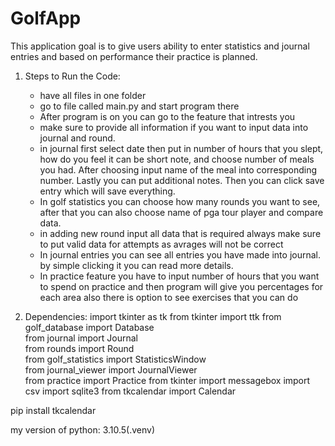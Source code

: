 # GolfApp
This application goal is to give users ability to enter statistics and journal entries and based on performance their practice is planned.

1. Steps to Run the Code:
   - have all files in one folder
   - go to file called main.py and start program there
   - After program is on you can go to the feature that intrests you
   - make sure to provide all information if you want to input data into journal and round.
   - in journal first select date then put in number of hours that you slept, how do you feel it can be short note, and choose number of meals you had. After choosing input name of the meal into corresponding number. Lastly you can put additional notes. Then you can click save entry which will save everything.
   - In golf statistics you can choose how many rounds you want to see, after that you can also choose name of pga tour player and compare data.
   - in adding new round input all data that is required always make sure to put valid data for attempts as avrages will not be correct
   -  In journal entries you can see all entries you have made into journal. by simple clicking it you can read more details.
   -  In practice feature you have to input number of hours that you want to spend on practice and then program will give you percentages for each area also there is option to see exercises that you can do

2. Dependencies:
import tkinter as tk
from tkinter import ttk
from golf_database import Database  
from journal import Journal  
from rounds import Round  
from golf_statistics import StatisticsWindow  
from journal_viewer import JournalViewer  
from practice import Practice
from tkinter import messagebox
import csv
import sqlite3
from tkcalendar import Calendar

pip install tkcalendar

my version of python: 3.10.5(.venv)

